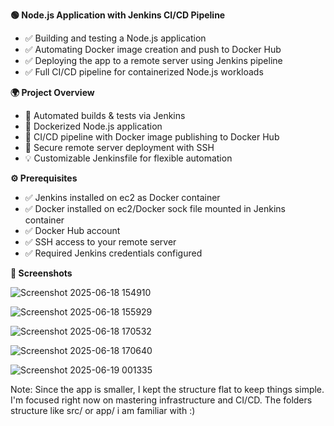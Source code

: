 
**🟢 Node.js Application with Jenkins CI/CD Pipeline**
- ✅ Building and testing a Node.js application
- ✅ Automating Docker image creation and push to Docker Hub
- ✅ Deploying the app to a remote server using Jenkins pipeline
- ✅ Full CI/CD pipeline for containerized Node.js workloads


**🌍 Project Overview**
- 🚀 Automated builds & tests via Jenkins
- 🐳 Dockerized Node.js application
- 🤖 CI/CD pipeline with Docker image publishing to Docker Hub
- 🔐 Secure remote server deployment with SSH
- 💡 Customizable Jenkinsfile for flexible automation

  
**⚙️ Prerequisites**
- ✅ Jenkins installed on ec2 as Docker container 
- ✅ Docker installed on ec2/Docker sock file mounted in Jenkins container
- ✅ Docker Hub account
- ✅ SSH access to your remote server
- ✅ Required Jenkins credentials configured

**🎨 Screenshots**

![Screenshot 2025-06-18 154910](https://github.com/user-attachments/assets/d154f18a-aa52-4876-b899-40a6aac1e4e0)

![Screenshot 2025-06-18 155929](https://github.com/user-attachments/assets/020fec20-fef8-4d1d-b98e-f0d3ebd702db)

![Screenshot 2025-06-18 170532](https://github.com/user-attachments/assets/eea6b73d-9b1d-411d-88e3-e9c04fd38900)

![Screenshot 2025-06-18 170640](https://github.com/user-attachments/assets/2f3eab98-95d5-40d7-8ef7-c3a8121e4519)

![Screenshot 2025-06-19 001335](https://github.com/user-attachments/assets/1f0bdd6f-94a7-424d-bd8e-6e08ee4cbc70)

Note:
Since the app is smaller, I kept the structure flat to keep things simple. I'm focused right now on mastering infrastructure and CI/CD. The folders structure like src/ or app/ i am familiar with :)
